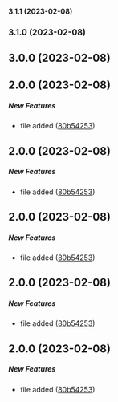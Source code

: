 #### 3.1.1 (2023-02-08)

### 3.1.0 (2023-02-08)

## 3.0.0 (2023-02-08)

## 2.0.0 (2023-02-08)

##### New Features

*  file added ([80b54253](https://github.com/RKM26/Changelog-generate-test/commit/80b542532a67064393a6a3b4538b8be930db7b14))

## 2.0.0 (2023-02-08)

##### New Features

*  file added ([80b54253](https://github.com/RKM26/Changelog-generate-test/commit/80b542532a67064393a6a3b4538b8be930db7b14))

## 2.0.0 (2023-02-08)

##### New Features

*  file added ([80b54253](https://github.com/RKM26/Changelog-generate-test/commit/80b542532a67064393a6a3b4538b8be930db7b14))

## 2.0.0 (2023-02-08)

##### New Features

*  file added ([80b54253](https://github.com/RKM26/Changelog-generate-test/commit/80b542532a67064393a6a3b4538b8be930db7b14))

## 2.0.0 (2023-02-08)

##### New Features

*  file added ([80b54253](https://github.com/RKM26/Changelog-generate-test/commit/80b542532a67064393a6a3b4538b8be930db7b14))


